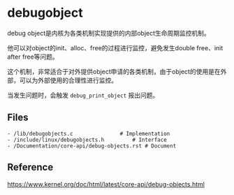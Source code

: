 # debugobject

debug object是内核为各类机制实现提供的内部object生命周期监控机制。

他可以对object的init、alloc、free的过程进行监控，避免发生double free、init after free等问题。

这个机制，非常适合于对外提供object申请的各类机制，由于object的使用是在外部，可以为外部使用的合理性进行监控。

当发生问题时，会触发 `debug_print_object` 报出问题。

## Files

```
- /lib/debugobjects.c				# Implementation
- /include/linux/debugobjects.h			# Interface
- /Documentation/core-api/debug-objects.rst	# Document
```

## Reference

<https://www.kernel.org/doc/html/latest/core-api/debug-objects.html>